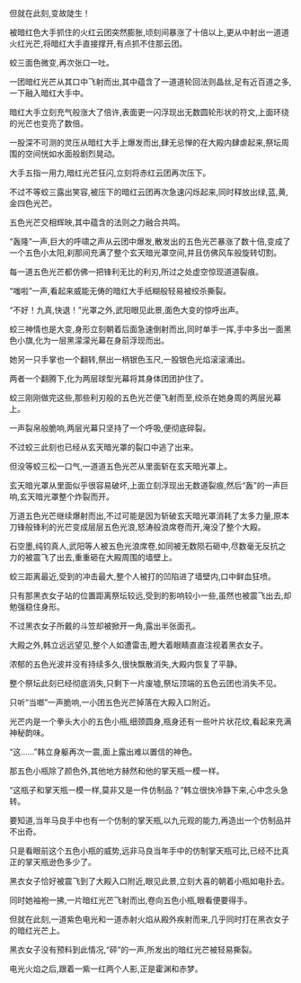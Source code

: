 
但就在此刻,变故陡生！

被暗红色大手抓住的火红云团突然膨胀,顷刻间暴涨了十倍以上,更从中射出一道道火红光芒,将暗红大手直接撑开,有点抓不住那云团。

蛟三面色微变,再次张口一吐。

一团暗红光芒从其口中飞射而出,其中蕴含了一道道轮回法则晶丝,足有近百道之多,一下融入暗红大手中。

暗红大手立刻充气般涨大了倍许,表面更一闪浮现出无数圆轮形状的符文,上面环绕的光芒也变亮了数倍。

一股深不可测的灵压从暗红大手上爆发而出,肆无忌惮的在大殿内肆虐起来,祭坛周围的空间恍如水面般剧烈晃动。

大手五指一用力,暗红光芒狂闪,立刻将赤红云团再次压下。

不过不等蛟三露出笑容,被压下的暗红云团再次急速闪烁起来,同时释放出绿,蓝,黄,金四色光芒。

五色光芒交相辉映,其中蕴含的法则之力融合共鸣。

“轰隆”一声,巨大的呼啸之声从云团中爆发,散发出的五色光芒暴涨了数十倍,变成了一个五色小太阳,刹那间充满了整个玄天暗光罩空间,并且仿佛风车般旋转切割。

每一道五色光芒都仿佛一把锋利无比的利刃,所过之处虚空惊现道道裂痕。

“嗤啦”一声,看起来威能无俦的暗红大手纸糊般轻易被绞杀撕裂。

“不好！九真,快退！”光罩之外,武阳眼见此景,面色大变的惊呼出声。

蛟三神情也是大变,身形立刻朝着后面急速倒射而出,同时单手一挥,手中多出一面黑色小旗,化为一层黑濛濛光幕在身前浮现而出。

她另一只手掌也一个翻转,祭出一柄银色玉尺,一股银色光焰滚滚涌出。

两者一个翻腾下,化为两层球型光幕将其身体团团护住了。

蛟三刚刚做完这些,那些利刃般的五色光芒便飞射而至,绞杀在她身周的两层光幕上。

一声裂帛般脆响,两层光幕只坚持了一个呼吸,便彻底碎裂。

不过蛟三此刻也已经从玄天暗光罩的裂口中逃了出来。

但没等蛟三松一口气,一道道五色光芒从里面斩在玄天暗光罩上。

玄天暗光罩从里面似乎很容易破坏,上面立刻浮现出无数道裂痕,然后“轰”的一声巨响,玄天暗光罩整个炸裂而开。

万道五色光芒继续爆射而出,不过可能是因为斩破玄天暗光罩消耗了太多力量,原本刀锋般锋利的光芒变成层层五色光浪,怒涛般浪席卷而开,淹没了整个大殿。

石空墨,纯钧真人,武阳等人被五色光浪席卷,如同被无数陨石砸中,尽数毫无反抗之力的被震飞了出去,重重砸在大殿周围的墙壁上。

蛟三距离最近,受到的冲击最大,整个人被打的凹陷进了墙壁内,口中鲜血狂喷。

只有那黑衣女子站的位置距离祭坛较远,受到的影响较小一些,虽然也被震飞出去,却勉强稳住身形。

不过黑衣女子所戴的斗笠却被掀开一角,露出半张面孔。

大殿之外,韩立远远望见,整个人如遭雷击,瞪大着眼睛直直注视着黑衣女子。

浓郁的五色光波并没有持续多久,很快飘散消失,大殿内恢复了平静。

整个祭坛此刻已经彻底消失,只剩下一片废墟,祭坛顶端的五色云团也消失不见。

只听“当啷”一声脆响,一小团五色光芒掉落在大殿入口附近。

光芒内是一个拳头大小的五色小瓶,细颈圆身,瓶身还有一些叶片状花纹,看起来充满神秘韵味。

“这……”韩立身躯再次一震,面上露出难以置信的神色。

那五色小瓶除了颜色外,其他地方赫然和他的掌天瓶一模一样。

“这瓶子和掌天瓶一模一样,莫非又是一件仿制品？”韩立很快冷静下来,心中念头急转。

要知道,当年马良手中也有一个仿制的掌天瓶,以九元观的能力,再造出一个仿制品并不出奇。

只是看眼前这个五色小瓶的威势,远非马良当年手中的仿制掌天瓶可比,已经不比真正的掌天瓶逊色多少了。

黑衣女子恰好被震飞到了大殿入口附近,眼见此景,立刻大喜的朝着小瓶如电扑去。

同时她袖袍一拂,一片暗红光芒飞射而出,卷向五色小瓶,眼看便要得手。

但就在此刻,一道紫色电光和一道赤射火焰从殿外疾射而来,几乎同时打在黑衣女子的暗红光芒上。

黑衣女子没有预料到此情况,“砰”的一声,所发出的暗红光芒被轻易撕裂。

电光火焰之后,跟着一紫一红两个人影,正是霍渊和赤梦。